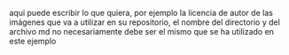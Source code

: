 aqui puede escribir lo que quiera, por ejemplo la licencia de autor de las imágenes que va a utilizar en su repositorio, 
el nombre del directorio y del archivo md no necesariamente debe ser el mismo que se ha utilizado en este ejemplo
